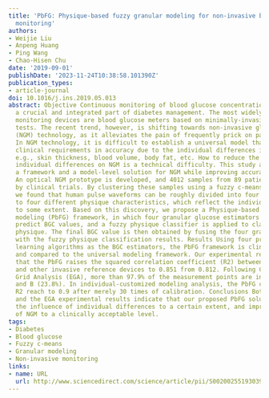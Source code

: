 ```yaml
---
title: 'PbFG: Physique-based fuzzy granular modeling for non-invasive blood glucose
  monitoring'
authors:
- Weijie Liu
- Anpeng Huang
- Ping Wang
- Chao-Hisen Chu
date: '2019-09-01'
publishDate: '2023-11-24T10:38:58.101390Z'
publication_types:
- article-journal
doi: 10.1016/j.ins.2019.05.013
abstract: Objective Continuous monitoring of blood glucose concentrations (BGC) is
  a crucial and integrated part of diabetes management. The most widely used glucose
  monitoring devices are blood glucose meters based on minimally-invasive finger-stick
  tests. The recent trend, however, is shifting towards non-invasive glucose monitoring
  (NGM) technology, as it alleviates the pain of frequently prick on patients’ skin.
  In NGM technology, it is difficult to establish a universal model that meets the
  clinical requirements in accuracy due to the individual differences in granularity,
  e.g., skin thickness, blood volume, body fat, etc. How to reduce the influence of
  individual differences on NGM is a technical difficulty. This study aims to propose
  a framework and a model-level solution for NGM while improving accuracy. Methods
  An optical NGM prototype is developed, and 4012 samples from 89 patients are collected
  by clinical trials. By clustering these samples using a fuzzy c-means algorithm,
  we found that human pulse waveforms can be roughly divided into four types, corresponding
  to four different physique characteristics, which reflect the individual differences
  to some extent. Based on this discovery, we propose a Physique-based Fuzzy Granular
  modeling (PbFG) framework, in which four granular glucose estimators are used to
  predict BGC values, and a fuzzy physique classifier is applied to classify user’s
  physique. The final BGC value is then obtained by fusing the four granular BGC values
  with the fuzzy physique classification results. Results Using four practical machine
  learning algorithms as the BGC estimators, the PbFG framework is clinically evaluated
  and compared to the universal modeling framework. Our experimental results show
  that the PbFG raises the squared correlation coefficient (R2) between the NGM prototype
  and other invasive reference devices to 0.851 from 0.812. Following Clarke Error
  Grid Analysis (EGA), more than 97.9% of the measurement points are in region A (74.1%)
  and B (23.8%). In individual-customized modeling analysis, the PbFG can make the
  R2 reach to 0.9 after merely 30 times of calibration. Conclusions Both the accuracy
  and the EGA experimental results indicate that our proposed PbFG solution can reduce
  the influence of individual differences to a certain extent, and improve the performance
  of NGM to a clinically acceptable level.
tags:
- Diabetes
- Blood glucose
- Fuzzy c-means
- Granular modeling
- Non-invasive monitoring
links:
- name: URL
  url: http://www.sciencedirect.com/science/article/pii/S0020025519303998
---
```

